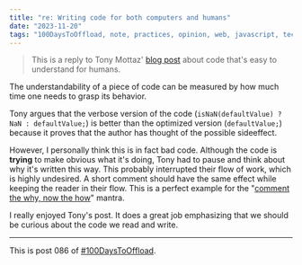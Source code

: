 ```yaml
---
title: "re: Writing code for both computers and humans"
date: "2023-11-20"
tags: "100DaysToOffload, note, practices, opinion, web, javascript, tech, reply"
---
```


> This is a reply to Tony Mottaz' [blog post](https://www.tonymottaz.com/code-for-computers-and-humans/) about code that's easy to understand for humans.

The understandability of a piece of code can be measured by how much time one needs to grasp its behavior.

Tony argues that the verbose version of the code (`isNaN(defaultValue) ? NaN : defaultValue;`) is better than the optimized version (`defaultValue;`) because it proves that the author has thought of the possible sideeffect.

However, I personally think this is in fact bad code. Although the code is **trying** to make obvious what it's doing, Tony had to pause and think about why it's written this way. This probably interrupted their flow of work, which is highly undesired. A short comment should have the same effect while keeping the reader in their flow. This is a perfect example for the "[comment the why, now the how](https://www.jackfranklin.co.uk/blog/code-comments-why-not-how/)" mantra.

I really enjoyed Tony's post. It does a great job emphasizing that we should be curious about the code we read and write.

---

This is post 086 of [#100DaysToOffload](https://100daystooffload.com/).
